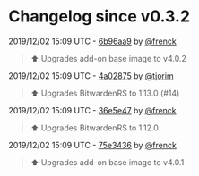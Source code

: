 # Changelog since v0.3.2

2019/12/02 15:09 UTC - [6b96aa9](https://github.com/hassio-addons/addon-bitwarden/commit/6b96aa913a67ee0f566f877b5525a1d22049ca6f) by [@frenck](https://github.com/frenck)
> :arrow_up: Upgrades add-on base image to v4.0.2 

2019/12/02 15:09 UTC - [4a02875](https://github.com/hassio-addons/addon-bitwarden/commit/4a028758e54a0a37eaae075167afdfa951efd2af) by [@tjorim](https://github.com/tjorim)
> ⬆️ Upgrades BitwardenRS to 1.13.0 (#14) 

2019/12/02 15:09 UTC - [36e5e47](https://github.com/hassio-addons/addon-bitwarden/commit/36e5e471d74780b619ec69e0521f4f38f8502b30) by [@frenck](https://github.com/frenck)
> :arrow_up: Upgrades BitwardenRS to 1.12.0 

2019/12/02 15:09 UTC - [75e3436](https://github.com/hassio-addons/addon-bitwarden/commit/75e3436bce1fa2ced14da6724ecd84adf448752c) by [@frenck](https://github.com/frenck)
> :arrow_up: Upgrades add-on base image to v4.0.1 

